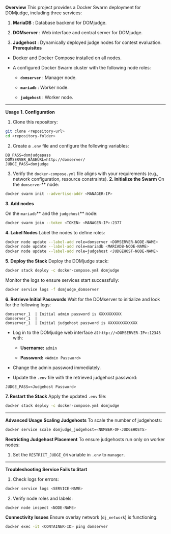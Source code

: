 **Overview**
This project provides a Docker Swarm deployment for DOMjudge, including three services:

1. **MariaDB** : Database backend for DOMjudge.

2. **DOMserver** : Web interface and central server for DOMjudge.

3. **Judgehost** : Dynamically deployed judge nodes for contest evaluation.
   **Prerequisites**

- Docker and Docker Compose installed on all nodes.

- A configured Docker Swarm cluster with the following node roles:

  - **`domserver`** : Manager node.

  - **`mariadb`** : Worker node.

  - **`judgehost`** : Worker node.

---

**Usage** **1. Configuration**

1. Clone this repository:

```bash
git clone <repository-url>
cd <repository-folder>
```

2. Create a `.env` file and configure the following variables:

```env
DB_PASS=domjudgepass
DOMSERVER_BASEURL=http://domserver/
JUDGE_PASS=domjudge
```

3. Verify the `docker-compose.yml` file aligns with your requirements (e.g., network configuration, resource constraints).
   **2. Initialize the Swarm** On the `domserver`\*\* node:

```bash
docker swarm init --advertise-addr <MANAGER-IP>
```

**3. Add nodes**

On the `mariadb`** and the `judgehost`** node:

```bash
docker swarm join --token <TOKEN> <MANAGER-IP>:2377

```

**4. Label Nodes**
Label the nodes to define roles:

```bash
docker node update --label-add role=domserver <DOMSERVER-NODE-NAME>
docker node update --label-add role=mariadb <MARIADB-NODE-NAME>
docker node update --label-add role=judgehost <JUDGEHOST-NODE-NAME>
```

**5. Deploy the Stack**
Deploy the DOMjudge stack:

```bash
docker stack deploy -c docker-compose.yml domjudge
```

Monitor the logs to ensure services start successfully:

```bash
docker service logs -f domjudge_domserver
```

**6. Retrieve Initial Passwords**
Wait for the DOMserver to initialize and look for the following logs:

```text
domserver_1  | Initial admin password is XXXXXXXXXX
domserver_1  |
domserver_1  | Initial judgehost password is XXXXXXXXXXXXX
```

- Log in to the DOMjudge web interface at `http://<DOMSERVER-IP>:12345` with:

  - **Username:** `admin`

  - **Password:** `<Admin Password>`

- Change the admin password immediately.

- Update the `.env` file with the retrieved judgehost password:

```env
JUDGE_PASS=<Judgehost Password>
```

**7. Restart the Stack** Apply the updated `.env` file:

```bash
docker stack deploy -c docker-compose.yml domjudge
```

---

**Advanced Usage** **Scaling Judgehosts**
To scale the number of judgehosts:

```bash
docker service scale domjudge_judgehost=<NUMBER-OF-JUDGEHOSTS>
```

**Restricting Judgehost Placement**
To ensure judgehosts run only on worker nodes:

1. Set the `RESTRICT_JUDGE_ON` variable in `.env` to `manager`.

---

**Troubleshooting** **Service Fails to Start**

1. Check logs for errors:

```bash
docker service logs <SERVICE-NAME>
```

2. Verify node roles and labels:

```bash
docker node inspect <NODE-NAME>
```

**Connectivity Issues** Ensure overlay network (`dj_network`) is functioning:

```bash
docker exec -it <CONTAINER-ID> ping domserver
```
